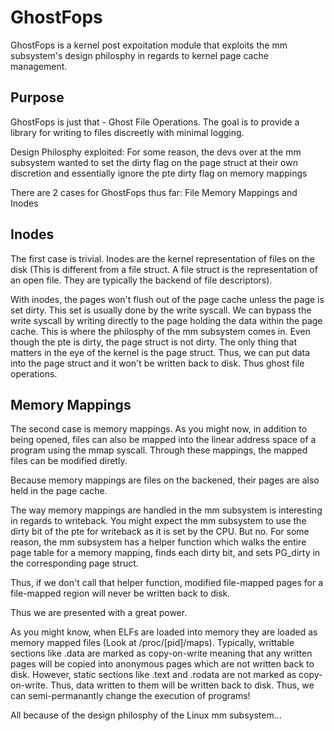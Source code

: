# GhostFops

GhostFops is a kernel post expoitation module that exploits the mm subsystem's design philosphy in regards to kernel page cache management.


## Purpose
GhostFops is just that - Ghost File Operations. The goal is to provide a library for writing to files discreetly with minimal logging. 

Design Philosphy exploited: For some reason, the devs over at the mm subsystem wanted to set the dirty flag on the page struct at their own discretion and essentially ignore the pte dirty flag on memory mappings

There are 2 cases for GhostFops thus far: File Memory Mappings and Inodes

## Inodes

The first case is trivial. Inodes are the kernel representation of files on the disk (This is different from a file struct. A file struct is the representation of an open file. They are typically the backend of file descriptors). 

With inodes, the pages won't flush out of the page cache unless the page is set dirty. This set is usually done by the write syscall. We can bypass the write syscall by writing directly to the page holding the data within the page cache. This is where the philosphy of the mm subsystem comes in. Even though the pte is dirty, the page struct is not dirty. The only thing that matters in the eye of the kernel is the page struct. Thus, we can put data into the page struct and it won't be written back to disk. Thus ghost file operations.

## Memory Mappings

The second case is memory mappings. As you might now, in addition to being opened, files can also be mapped into the linear address space of a program using the mmap syscall. Through these mappings, the mapped files can be modified diretly. 

Because memory mappings are files on the backened, their pages are also held in the page cache.

The way memory mappings are handled in the mm subsystem is interesting in regards to writeback. You might expect the mm subsystem to use the dirty bit of the pte for writeback as it is set by the CPU. But no. For some reason, the mm subsystem has a helper function which walks the entire page table for a memory mapping, finds each dirty bit, and sets PG_dirty in the corresponding page struct.

Thus, if we don't call that helper function, modified file-mapped pages for a file-mapped region will never be written back to disk. 

Thus we are presented with a great power. 

As you might know, when ELFs are loaded into memory they are loaded as memory mapped files (Look at /proc/[pid]/maps). Typically, writtable sections like .data are marked as copy-on-write meaning that any written pages will be copied into anonymous pages which are not written back to disk. However, static sections like .text and .rodata are not marked as copy-on-write. Thus, data written to them will be written back to disk. Thus, we can semi-permanantly change the execution of programs!

All because of the design philosphy of the Linux mm subsystem...




